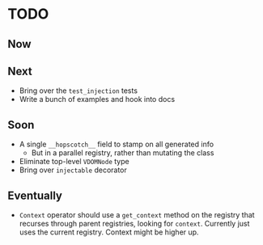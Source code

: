 # TODO

## Now

## Next

- Bring over the `test_injection` tests
- Write a bunch of examples and hook into docs

## Soon

- A single `__hopscotch__` field to stamp on all generated info
  * But in a parallel registry, rather than mutating the class
- Eliminate top-level `VDOMNode` type
- Bring over `injectable` decorator

## Eventually

- `Context` operator should use a `get_context` method on the registry
  that recurses through parent registries, looking for `context`. Currently
  just uses the current registry. Context might be higher up.
